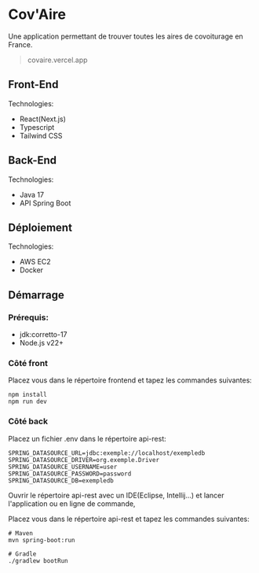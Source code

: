 # Cov'Aire

Une application permettant de trouver toutes les aires de covoiturage en France.

> covaire.vercel.app

## Front-End

Technologies:

- React(Next.js)
- Typescript
- Tailwind CSS

## Back-End

Technologies:

- Java 17
- API Spring Boot

## Déploiement

Technologies:

- AWS EC2
- Docker

## Démarrage

### Prérequis:

- jdk:corretto-17
- Node.js v22+

### Côté front

Placez vous dans le répertoire frontend et tapez les commandes suivantes:
```
npm install
npm run dev
```

### Côté back

Placez un fichier .env dans le répertoire api-rest:
```
SPRING_DATASOURCE_URL=jdbc:exemple://localhost/exempledb
SPRING_DATASOURCE_DRIVER=org.exemple.Driver
SPRING_DATASOURCE_USERNAME=user
SPRING_DATASOURCE_PASSWORD=password
SPRING_DATASOURCE_DB=exempledb
```

Ouvrir le répertoire api-rest avec un IDE(Eclipse, Intellij...) et lancer l'application ou en ligne de commande,

Placez vous dans le répertoire api-rest et tapez les commandes suivantes:
```
# Maven
mvn spring-boot:run

# Gradle
./gradlew bootRun
```
